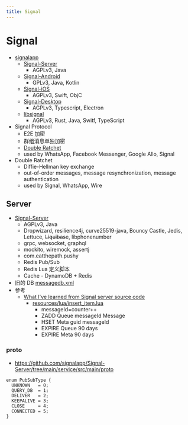 ```yaml
---
title: Signal
---
```


# Signal

- [signalapp](https://github.com/signalapp)
  - [Signal-Server](https://github.com/signalapp/Signal-Server)
    - AGPLv3, Java
  - [Signal-Android](https://github.com/signalapp/Signal-Android)
    - GPLv3, Java, Kotlin
  - [Signal-iOS](https://github.com/signalapp/Signal-iOS)
    - AGPLv3, Swift, ObjC
  - [Signal-Desktop](https://github.com/signalapp/Signal-Desktop)
    - AGPLv3, Typescript, Electron
  - [libsignal](https://github.com/signalapp/libsignal)
    - AGPLv3, Rust, Java, Switf, TypeScript
- Signal Protocol
  - E2E 加密
  - 群组消息单独加密
  - [Double Ratchet](https://signal.org/docs/specifications/doubleratchet/)
  - used by WhatsApp, Facebook Messenger, Google Allo, Signal
- Double Ratchet
  - Diffie-Hellman key exchange
  - out-of-order messages, message resynchronization, message authentication
  - used by Signal, WhatsApp, Wire

## Server

- [Signal-Server](https://github.com/signalapp/Signal-Server)
  - AGPLv3, Java
  - Dropwizard, resilience4j, curve25519-java, Bouncy Castle, Jedis, Lettuce, ~~Liquibase~~, libphonenumber
  - grpc, websocket, graphql
  - mockito, wiremock, assertj
  - com.eatthepath.pushy
  - Redis Pub/Sub
  - Redis Lua 定义脚本
  - Cache - DynamoDB + Redis
- 旧的 DB [messagedb.xml](https://github.com/signalapp/Signal-Server/blob/477615fc66ed6307f3d213eff7e18e95fab17fe2/service/src/main/resources/messagedb.xml)
- 参考
  - [What I've learned from Signal server source code](https://softwaremill.com/what-ive-learned-from-signal-server-source-code/)
    - [resources/lua/insert_item.lua](https://github.com/signalapp/Signal-Server/blob/main/service/src/main/resources/lua/insert_item.lua)
      - messageId=counter++
      - ZADD Queue messageId Message
      - HSET Meta guid messageId
      - EXPIRE Queue 90 days
      - EXPIRE Meta 90 days

### proto

- https://github.com/signalapp/Signal-Server/tree/main/service/src/main/proto

```proto3
enum PubSubType {
  UNKNOWN   = 0;
  QUERY_DB  = 1;
  DELIVER   = 2;
  KEEPALIVE = 3;
  CLOSE     = 4;
  CONNECTED = 5;
}
```
